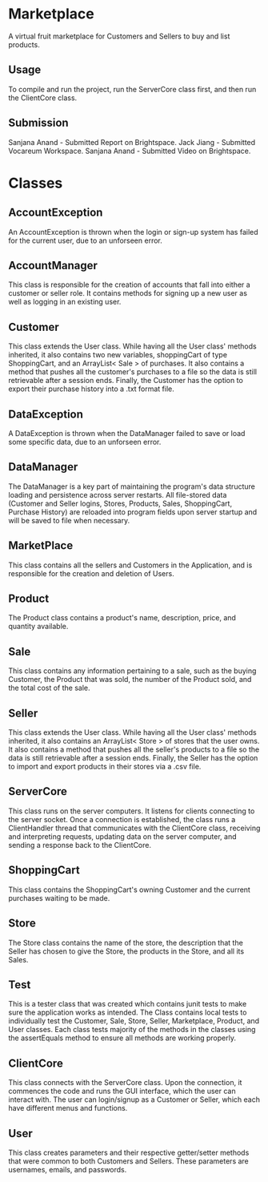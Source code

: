 # Marketplace

A virtual fruit marketplace for Customers and Sellers to buy and list products. 


## Usage

To compile and run the project, run the ServerCore class first, and then run the ClientCore class.

## Submission

Sanjana Anand - Submitted Report on Brightspace.
Jack Jiang - Submitted Vocareum Workspace.
Sanjana Anand - Submitted Video on Brightspace.

# Classes

## AccountException
An AccountException is thrown when the login or sign-up system has failed for the current user, due to an unforseen error.

## AccountManager

This class is responsible for the creation of accounts that fall into either a customer or seller role. It contains methods for signing up a new user as well as logging in an existing user.

## Customer
This class extends the User class. While having all the User class' methods inherited, it also contains two new variables, shoppingCart of type ShoppingCart, and an ArrayList< Sale > of purchases. It also contains a method that pushes all the customer's purchases to a file so the data is still retrievable after a session ends. Finally, the Customer has the option to export their purchase history into a .txt format file.

## DataException
A DataException is thrown when the DataManager failed to save or load some specific data, due to an unforseen error.

## DataManager
The DataManager is a key part of maintaining the program's data structure loading and persistence across server restarts. All file-stored data (Customer and Seller logins, Stores, Products, Sales, ShoppingCart, Purchase History) are reloaded into program fields upon server startup and will be saved to file when necessary.

## MarketPlace
This class contains all the sellers and Customers in the Application, and is responsible for the creation and deletion of Users. 

## Product
The Product class contains a product's name, description, price, and quantity available.

## Sale
This class contains any information pertaining to a sale, such as the buying Customer, the Product that was sold, the number of the Product sold, and the total cost of the sale.

## Seller
This class extends the User class. While having all the User class' methods inherited, it also contains an ArrayList< Store > of stores that the user owns. It also contains a method that pushes all the seller's products to a file so the data is still retrievable after a session ends. Finally, the Seller has the option to import and export products in their stores via a .csv file.

## ServerCore
This class runs on the server computers. It listens for clients connecting to the server socket. Once a connection is established, the class runs a ClientHandler thread that communicates with the ClientCore class, receiving and interpreting requests, updating data on the server computer, and sending a response back to the ClientCore. 

## ShoppingCart
This class contains the ShoppingCart's owning Customer and the current purchases waiting to be made.

## Store
The Store class contains the name of the store, the description that the Seller has chosen to give the Store, the products in the Store, and all its Sales. 

## Test
This is a tester class that was created which contains junit tests to make sure the application works as intended. The Class contains local tests to individually test the Customer, Sale, Store, Seller, Marketplace, Product, and User classes. Each class tests majority of the methods in the classes using the assertEquals method to ensure all methods are working properly.

## ClientCore
This class connects with the ServerCore class. Upon the connection, it commences the code and runs the GUI interface, which the user can interact with. The user can login/signup as a Customer or Seller, which each have different menus and functions.

## User
This class creates parameters and their respective getter/setter methods that were common to both Customers and Sellers. These parameters are usernames, emails, and passwords.

